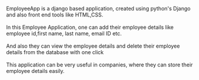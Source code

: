 EmployeeApp is a django based application, created using python's Django and also front end tools like HTML,CSS.<br><br>
In this Employee Application, one can add their employee details like employee id,first name, last name, email ID etc.<br><br>
And also they can view the employee details and delete their employee details from the database with one click<br><br>
This application can be very useful in companies, where they can store their employee details easily.

